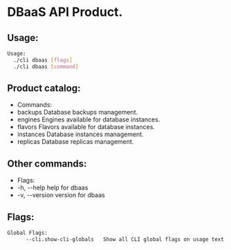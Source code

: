 # DBaaS API Product.

## Usage:
```bash
Usage:
  ./cli dbaas [flags]
  ./cli dbaas [command]
```

## Product catalog:
- Commands:
- backups     Database backups management.
- engines     Engines available for database instances.
- flavors     Flavors available for database instances.
- instances   Database instances management.
- replicas    Database replicas management.

## Other commands:
- Flags:
- -h, --help      help for dbaas
- -v, --version   version for dbaas

## Flags:
```bash
Global Flags:
      --cli.show-cli-globals   Show all CLI global flags on usage text
```

